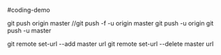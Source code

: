 #coding-demo

git push origin master
//git push -f -u origin master
git push -u origin
git push -u master

git remote set-url --add master url
git remote set-url --delete master url 